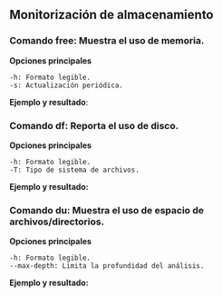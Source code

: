 ## Monitorización de almacenamiento

### Comando free: Muestra el uso de memoria.

**Opciones principales**
```
-h: Formato legible.
-s: Actualización periódica.
```


**Ejemplo y resultado**:

### Comando df: Reporta el uso de disco.

**Opciones principales**
```
-h: Formato legible.
-T: Tipo de sistema de archivos.
```


**Ejemplo y resultado:**

### Comando du: Muestra el uso de espacio de archivos/directorios.

**Opciones principales**
```
-h: Formato legible.
--max-depth: Limita la profundidad del análisis.
```


**Ejemplo y resultado:**
